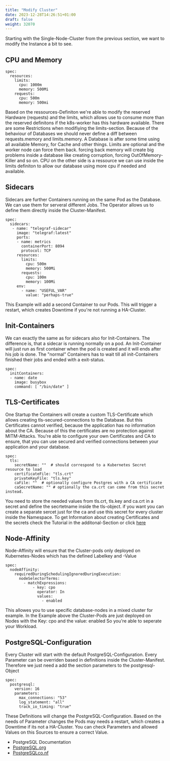```yaml
---
title: "Modify Cluster"
date: 2023-12-28T14:26:51+01:00
draft: false
weight: 32070
---
```

Starting with the Single-Node-Cluster from the previous section, we want to modify the Instance a bit to see. 
## CPU and Memory
```
spec:
  resources:
    limits:
      cpu: 1000m
      memory: 500Mi
    requests:
      cpu: 500m
      memory: 500mi
```
Based on the ressources-Definiton we're able to modify the reserved Hardware (requests) and the limits, which allows use to consume more than the reserved definitons if the k8s-worker has this hardware available. There are some Restrictions when modifiying the limits-section. Because of the behaviour of Databases we should never define a diff between requests.memory and limits.memory. A Database is after some time using all available Memory, for Cache and other things. Limits are optional and the worker node can force them back. forcing back memory will create big problems inside a database like creating corruption, forcing OutOfMemory-Killer and so on.
CPU on the other side is a ressource we can use inside the limits definiton to allow our database using more cpu if needed and available.

## Sidecars
Sidecars are further Containers running on the same Pod as the Database. We can use them for serveral different Jobs.
The Operator allows us to define them directly inside the Cluster-Manifest.
```
spec:
  sidecars:
   - name: "telegraf-sidecar"
     image: "telegraf:latest"
     ports:
     - name: metrics
       containerPort: 8094
       protocol: TCP
     resources:
       limits:
         cpu: 500m
         memory: 500Mi
       requests:
         cpu: 100m
         memory: 100Mi
     env:
       - name: "USEFUL_VAR"
         value: "perhaps-true"
```
This Example will add a second Container to our Pods. This will trigger a restart, which creates Downtime if you're not running a HA-Cluster.

## Init-Containers
We can exactly the same as for sidecars also for Init-Containers. 
The difference is, that a sidecar is running normally on a pod. 
An Init-Container will just run as first container when the pod is created and it will ends after his job is done. 
The "normal" Containers has to wait till all init-Containers finished their jobs and ended with a exit-status.
```
spec:
  initContainers:
  - name: date
    image: busybox
    command: [ "/bin/date" ]
```

## TLS-Certificates
One Startup the Containers will create a custom TLS-Certificate which allows creating tls-secured-connections to the Database.
But this Certificates cannot verified, because the application has no information about the CA. Because of this the certificates are no protection against MITM-Attacks. 
You're able to configure your own Certificates and CA to ensure, that you can use secured and verified connections between your application and your database. 
```
spec:
  tls:
    secretName: ""  # should correspond to a Kubernetes Secret resource to load
    certificateFile: "tls.crt"
    privateKeyFile: "tls.key"
    caFile: ""  # optionally configure Postgres with a CA certificate
    caSecretName: "" # optionally the ca.crt can come from this secret instead.
```
You need to store the needed values from tls.crt, tls.key and ca.crt in a secret and define the secrtetname inside the tls-object. 
if you want you can create a separate sercet just for the ca and use this secret for every cluster inside the Namespace. 
To get Information about creating Certificates and the secrets check the Tutorial in the additonal-Section or click [here](additonal/tutorials/tls)

## Node-Affinity
Node-Affinity will ensure that the Cluster-pods only deployed on Kubernetes-Nodes which has the defined Labelkey and -Value
```
spec:
  nodeAffinity:
    requiredDuringSchedulingIgnoredDuringExecution:
      nodeSelectorTerms:
        - matchExpressions:
            - key: cpo
              operator: In
              values:
                - enabled
```
This allowes you to use specific database-nodes in a mixed cluster for example. 
In the Example above the Cluster-Pods are just deployed on Nodes with the Key: cpo and the value: enabled
So you're able to seperate your Workload. 

## PostgreSQL-Configuration
Every Cluster will start with the default PostgreSQL-Configuration. Every Parameter can be overriden based in definitions inside the Cluster-Manifest. 
Therefore we just need a add the section parameters to the postgresql-Object
```
spec:
  postgresql:
    version: 16
    parameters:
      max_connections: "53"
      log_statement: "all"
      track_io_timing: "true"
```
These Definitions will change the PostgreSQL-Configuration. Based on the needs of Parameter changes the Pods may needs a restart, which creates a Downtime if its not a HA-Cluster.
You can check Parameters and allowed Values on this Sources to ensure a correct Value.
- PostgreSQL Documentation
- [PostgreSQL.org](https://postgresql.org)
- [PostgreSQLco.nf](https://postgresqlco.nf/)
